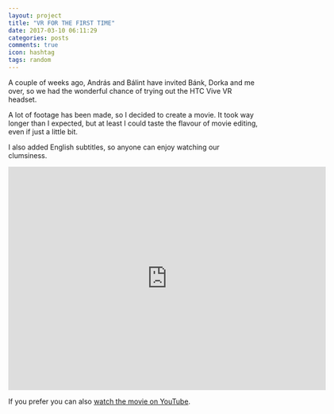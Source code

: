 ```yaml
---
layout: project
title: "VR FOR THE FIRST TIME"
date: 2017-03-10 06:11:29
categories: posts
comments: true
icon: hashtag
tags: random
---
```


A couple of weeks ago, András and Bálint have invited Bánk, Dorka and me over, so we had the wonderful chance of trying out the HTC Vive VR headset.

A lot of footage has been made, so I decided to create a movie. It took way longer than I expected, but at least I could taste the flavour of movie editing, even if just a little bit. 

I also added English subtitles, so anyone can enjoy watching our clumsiness.

<iframe width="640" height="450" src="https://www.youtube.com/embed/qXOoJwANvMk?rel=0" frameborder="0" allowfullscreen></iframe>

If you prefer you can also [watch the movie on YouTube](https://www.youtube.com/watch?v=qXOoJwANvMk).

